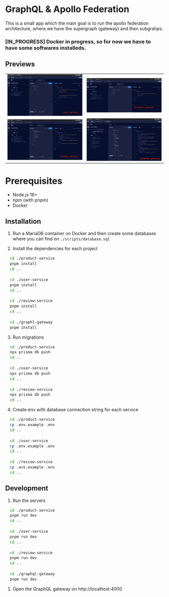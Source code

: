 # GraphQL & Apollo Federation

This is a small app which the main goal is to run the apollo federation architecture, where we have the supergraph (gateway) and then subgrahps.

### [IN_PROGRESS] Docker in progress, so for now we have to have some softwares installeds.

## Previews

|                                                    |                                                     |
| -------------------------------------------------- | --------------------------------------------------- |
| ![User Service](/readme_assets/user_service.png)   | ![User Service](/readme_assets/product_service.png) |
| ![User Service](/readme_assets/review_service.png) | ![User Service](/readme_assets/graphql_gateway.png) |

# Prerequisites

- Node.js 16+
- npm (with pnpm)
- Docker

## Installation

1. Run a MariaDB container on Docker and then create some databases where you can find on `./scripts/database.sql`

2. Install the dependencies for each project

```bash
  cd ./product-service
  pnpm install
  cd ..

  cd ./user-service
  pnpm install
  cd ..

  cd ./review-service
  pnpm install
  cd ..

  cd ./graphl-gateway
  pnpm install
```

3. Run migrations

```bash
  cd ./product-service
  npx prisma db push
  cd ..

  cd ./user-service
  npx prisma db push
  cd ..

  cd ./review-service
  npx prisma db push
  cd ..
```

4. Create env with database connection string for each service

```bash
  cd ./product-service
  cp .env.example .env
  cd ..

  cd ./user-service
  cp .env.example .env
  cd ..

  cd ./review-service
  cp .env.example .env
  cd ..
```

## Development

1. Run the servers

```bash
  cd ./product-service
  pnpm run dev
  cd ..

  cd ./user-service
  pnpm run dev
  cd ..

  cd ./review-service
  pnpm run dev
  cd ..

  cd ./graphql-gateway
  pnpm run dev
```

1. Open the GraphQL gateway on http://localhost:4000
